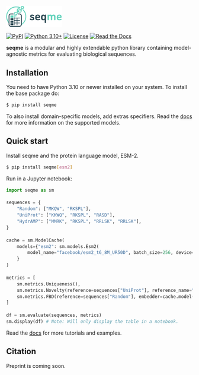 <p align="left">
    <img src="https://raw.githubusercontent.com/szczurek-lab/seqme/main/docs/_static/logo_title.svg" alt="seqme logo" width="30%">
</p>

[![PyPI](https://img.shields.io/pypi/v/seqme.svg)](https://pypi.org/project/seqme/)
[![Python 3.10+](https://img.shields.io/badge/python-3.10+-blue.svg)](https://www.python.org/downloads/)
[![License](https://img.shields.io/github/license/szczurek-lab/seqme?v=2)](https://opensource.org/license/bsd-3-clause)
[![Read the Docs](https://img.shields.io/readthedocs/seqme)](https://seqme.readthedocs.io/)

**seqme** is a modular and highly extendable python library containing model-agnostic metrics for evaluating biological sequences.

## Installation

You need to have Python 3.10 or newer installed on your system. To install the base package do:

```bash
$ pip install seqme
```

To also install domain-specific models, add extras specifiers.
Read the [docs](https://seqme.readthedocs.io/en/stable/api/models_index.html) for more information on the supported models.

## Quick start

Install seqme and the protein language model, ESM-2.

```bash
$ pip install seqme[esm2]
```

Run in a Jupyter notebook:

```python
import seqme as sm

sequences = {
    "Random": ["MKQW", "RKSPL"],
    "UniProt": ["KKWQ", "RKSPL", "RASD"],
    "HydrAMP": ["MMRK", "RKSPL", "RRLSK", "RRLSK"],
}

cache = sm.ModelCache(
    models={"esm2": sm.models.Esm2(
        model_name="facebook/esm2_t6_8M_UR50D", batch_size=256, device="cpu")
    }
)

metrics = [
    sm.metrics.Uniqueness(),
    sm.metrics.Novelty(reference=sequences["UniProt"], reference_name="UniProt"),
    sm.metrics.FBD(reference=sequences["Random"], embedder=cache.model("esm2")),
]

df = sm.evaluate(sequences, metrics)
sm.display(df) # Note: Will only display the table in a notebook.
```

Read the [docs](https://seqme.readthedocs.io/en/stable/tutorials/index.html) for more tutorials and examples.

## Citation

Preprint is coming soon.

